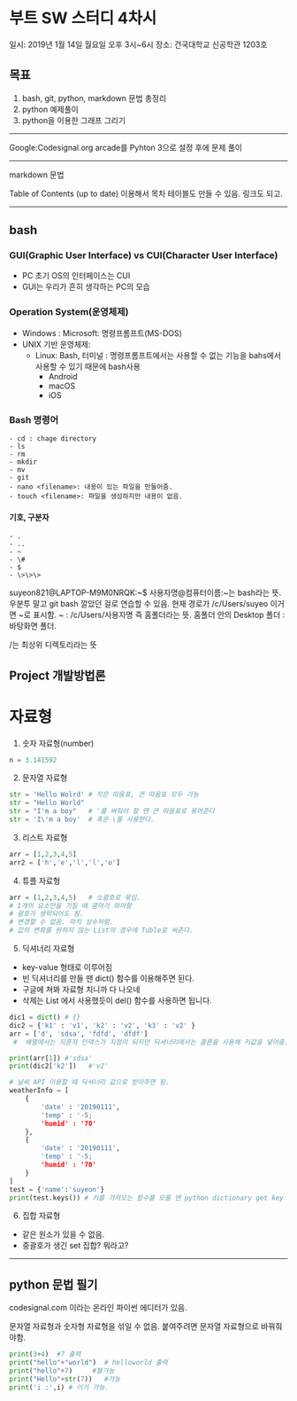 # 부트 SW 스터디 4차시

일시: 2019년 1월 14일 월요일 오후 3시~6시
장소: 건국대학교 신공학관 1203호

## 목표

1. bash, git, python, markdown 문법 총정리
2. python 예제풀이
3. python을 이용한 그래프 그리기

---
Google:Codesignal.org
arcade를 Pyhton 3으로 설정 후에 문제 풀이

---

markdown 문법

Table of Contents (up to date)
이용해서 목차 테이블도 만들 수 있음. 링크도 되고.

---



## bash

### GUI(Graphic User Interface) vs CUI(Character User Interface)

- PC 초기 OS의 인터페이스는 CUI
- GUI는 우리가 흔히 생각하는 PC의 모습

### Operation System(운영체제)
- Windows : Microsoft: 명령프롬프트(MS-DOS)
- UNIX 기반 운영체제:
    - Linux: Bash, 터미널 : 명령프롬프트에서는 사용할 수 없는 기능을 bahs에서 사용할 수 있기 때문에 bash사용
        - Android
        - macOS
        - iOS

### Bash 명령어
    - cd : chage directory
    - ls
    - rm
    - mkdir
    - mv
    - git
    - nano <filename>: 내용이 있는 파일을 만들어줌.
    - touch <filename>: 파일을 생성하지만 내용이 없음.

#### 기호, 구분자
    - .
    - ..
    - ~
    - \#
    - $
    - \>\>\>

suyeon821@LAPTOP-M9M0NRQK:~$
사용자명@컴퓨터이름:~는 bash라는 뜻.
우분투 말고 git bash 깔았던 걸로 연습할 수 있음.
현재 경로가 /c/Users/suyeo
이거면 ~로 표시함.
~ : /c/Users/사용자명 즉 홈폴더라는 뜻.
홈폴더 안의 Desktop 폴더 : 바탕화면 폴더.

/는 최상위 디렉토리라는 뜻

## Project 개발방법론


# 자료형
1. 숫자 자료형(number)

 ```python
 n = 3.141592
 ```

2. 문자열 자료형

```python
str = 'Hello Wolrd' # 작은 따옴표, 큰 따옴표 모두 가능
str = "Hello World"
str = "I'm a boy"   # '를 써줘야 할 땐 큰 따옴표로 묶어준다
str = 'I\'m a boy'  # 혹은 \를 사용한다.
```

3. 리스트 자료형

```python
arr = [1,2,3,4,5]
arr2 = ['h','e','l','l','o']
```

4. 튜플 자료형

```python
arr = (1,2,3,4,5)   # 소괄호로 묶임.
# 1개의 요소만을 가질 때 콤마가 와야함
# 괄호가 생략되어도 됨.
# 변경할 수 없음. 마치 상수처럼.
# 값의 변화를 원하지 않는 List의 경우에 Tuble로 써준다.
```

5. 딕셔너리 자료형

- key-value 형태로 이루어짐
- 빈 딕셔너리를 만들 땐 dict() 함수를 이용해주면 된다.
- 구글에 쳐봐 자료형 치니까 다 나오네
- 삭제는 List 에서 사용했듯이 del() 함수를 사용하면 됩니다.


```python
dic1 = dict() # {}
dic2 = {'k1' : 'v1', 'k2' : 'v2', 'k3' : 'v2' }
arr = ['d', 'sdsa', 'fdfd', 'dfdf']
 #  배열에서는 지혼자 인덱스가 지정이 되지만 딕셔너리에서는 콜론을 사용해 키값을 넣어줌.

print(arr[1]) #'sdsa'
print(dic2['k2'])   #'v2'

# 날씨 API 이용할 때 딕셔너리 값으로 받아주면 됨.
weatherInfo = [
    {
        'date' : '20190111', 
        'temp' : '-5;
        'humid' : '70'
    },
    {
        'date' : '20190111', 
        'temp' : '-5;
        'humid' : '70'
    }
]
test = {'name':'suyeon'}
print(test.keys()) # 키를 가져오는 함수를 모를 땐 python dictionary get key 라고 검색하면 됨.


```

6. 집합 자료형
- 같은 원소가 있을 수 없음.
- 중괄호가 생긴 set 집합? 뭐라고?

---

## python 문법 필기
codesignal.com 이라는 온라인 파이썬 에디터가 있음.

문자열 자료형과 숫자형 자료형을 섞일 수 없음.
붙여주려면 문자열 자료형으로 바꿔줘야함.
```python
print(3+4)  #7 출력
print("hello"+"world")  # helloworld 출력
print("hello"+7)     #불가능
print("Hello"+str(7))   #가능
print('i :',i) # 이거 가능.
```



